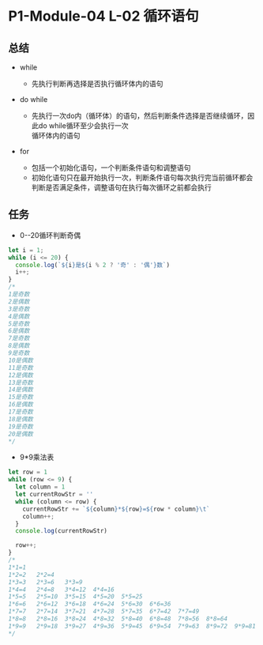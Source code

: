 # P1-Module-04	L-02 循环语句
## 总结
- while 
  - 先执行判断再选择是否执行循环体内的语句

- do while
  - 先执行一次do内（循环体）的语句，然后判断条件选择是否继续循环，因此do while循环至少会执行一次    
  循环体内的语句

- for
  - 包括一个初始化语句，一个判断条件语句和调整语句
  - 初始化语句只在最开始执行一次，判断条件语句每次执行完当前循环都会判断是否满足条件，调整语句在执行每次循环之前都会执行   


## 任务

- 0--20循环判断奇偶
```js
let i = 1;
while (i <= 20) {
  console.log(`${i}是${i % 2 ? '奇' : '偶'}数`)
  i++;
}
/*
1是奇数
2是偶数
3是奇数
4是偶数
5是奇数
6是偶数
7是奇数
8是偶数
9是奇数
10是偶数
11是奇数
12是偶数
13是奇数
14是偶数
15是奇数
16是偶数
17是奇数
18是偶数
19是奇数
20是偶数
*/
```

- 9*9乘法表
```js
let row = 1
while (row <= 9) {
  let column = 1
  let currentRowStr = ''
  while (column <= row) {
    currentRowStr += `${column}*${row}=${row * column}\t`
    column++;
  }
  console.log(currentRowStr)

  row++;
}
/*
1*1=1	
1*2=2	2*2=4	
1*3=3	2*3=6	3*3=9	
1*4=4	2*4=8	3*4=12	4*4=16	
1*5=5	2*5=10	3*5=15	4*5=20	5*5=25	
1*6=6	2*6=12	3*6=18	4*6=24	5*6=30	6*6=36	
1*7=7	2*7=14	3*7=21	4*7=28	5*7=35	6*7=42	7*7=49	
1*8=8	2*8=16	3*8=24	4*8=32	5*8=40	6*8=48	7*8=56	8*8=64	
1*9=9	2*9=18	3*9=27	4*9=36	5*9=45	6*9=54	7*9=63	8*9=72	9*9=81	
*/
```